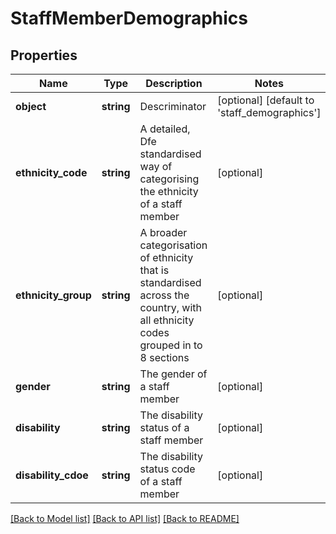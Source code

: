 # StaffMemberDemographics

## Properties
Name | Type | Description | Notes
------------ | ------------- | ------------- | -------------
**object** | **string** | Descriminator | [optional] [default to 'staff_demographics']
**ethnicity_code** | **string** | A detailed, Dfe standardised way of categorising the ethnicity of a staff member | [optional] 
**ethnicity_group** | **string** | A broader categorisation of ethnicity that is standardised across the country, with all ethnicity codes grouped in to 8 sections | [optional] 
**gender** | **string** | The gender of a staff member | [optional] 
**disability** | **string** | The disability status of a staff member | [optional] 
**disability_cdoe** | **string** | The disability status code of a staff member | [optional] 

[[Back to Model list]](../README.md#documentation-for-models) [[Back to API list]](../README.md#documentation-for-api-endpoints) [[Back to README]](../README.md)


